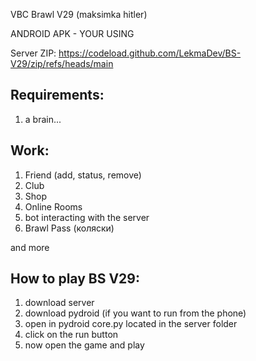VBC Brawl V29 (maksimka hitler)

ANDROID APK - YOUR USING

Server ZIP: https://codeload.github.com/LekmaDev/BS-V29/zip/refs/heads/main

## Requirements: ##
1. a brain...

## Work: ##
1. Friend (add, status, remove)
2. Club
3. Shop
4. Online Rooms
5. bot interacting with the server
6. Brawl Pass (коляски)

and more

## How to play BS V29: ##
1. download server
2. download pydroid (if you want to run from the phone)
3. open in pydroid core.py located in the server folder
4. click on the run button
5. now open the game and play


